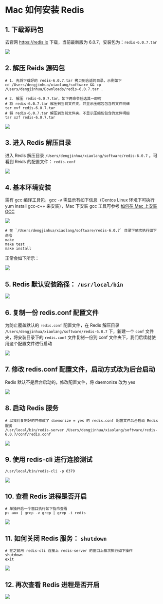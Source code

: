 # Mac 如何安装 Redis

## 1. 下载源码包

去官网 https://redis.io 下载，当前最新版为 6.0.7，安装包为：`redis-6.0.7.tar`

![](https://cdn.nlark.com/yuque/0/2020/png/489387/1599149605043-8d97e7f6-d5ef-415e-a0ad-b330b28d6844.png?x-oss-process=image%2Fresize%2Cw_1492)

## 2. 解压 Reids 源码包

```shell
# 1. 先将下载好的 redis-6.0.7.tar 拷贝到合适的目录，示例如下
cd /Users/dengjinhua/xiaolang/software && cp /Users/dengjinhua/Downloads/redis-6.0.7.tar .

# 2. 解压 redis-6.0.7.tar，如下两命令任选其一即可
# 将 redis-6.0.7.tar 解压到当前文件夹，并显示压缩包包含的文件明细
tar xvf redis-6.0.7.tar
# 将 redis-6.0.7.tar 解压到当前文件夹，不显示压缩包包含的文件明细
tar xzf redis-6.0.7.tar
```

![](https://cdn.nlark.com/yuque/0/2020/png/489387/1599149890059-2cdc1ffa-5f14-4a0e-9c64-cf7b75755fff.png)

## 3. 进入 Redis 解压目录

进入 Redis 解压目录 `/Users/dengjinhua/xiaolang/software/redis-6.0.7` ，可看到 Reids 的配置文件： `redis.conf` 

![](https://cdn.nlark.com/yuque/0/2020/png/489387/1599149953747-12607737-ac72-4311-8f52-37708f8e91ff.png)

## 4. 基本环境安装

需有 gcc 编译工具包，gcc -v 需显示有如下信息（Centos Linux 环境下可执行 yum install gcc-c++ 来安装），Mac 下安装 gcc 工具可参考 [如何在 Mac 上安装 GCC](https://www.zhihu.com/question/20588567)

![](https://cdn.nlark.com/yuque/0/2020/png/489387/1599150230194-5818d26e-4b46-47a3-91a9-17a1fa3cb370.png?x-oss-process=image%2Fresize%2Cw_1492)

```shell
# 在 `/Users/dengjinhua/xiaolang/software/redis-6.0.7` 目录下依次执行如下命令
make
make test
make install
```

正常会如下所示：

![](https://cdn.nlark.com/yuque/0/2020/png/489387/1599150320700-5da70bd2-1280-4b65-89be-bda92d96cf27.png)

## 5. Redis 默认安装路径： `/usr/local/bin`

![](https://cdn.nlark.com/yuque/0/2020/png/489387/1599150417738-a62cf0a6-bf8a-4ae8-9374-1a0bb3b37c1c.png)

## 6. 复制一份 redis.conf 配置文件

为防止覆盖默认的 `redis.conf` 配置文件，在 Redis 解压目录 `/Users/dengjinhua/xiaolang/software/redis-6.0.7` 下，新建一个 `conf` 文件夹，将安装目录下的 `redis.conf` 文件复制一份到 conf 文件夹下，我们后续就使用这个配置文件进行启动

![](https://cdn.nlark.com/yuque/0/2020/png/489387/1599150911821-13c25c9f-ea7d-4bcc-b770-5aed8afcff39.png)

## 7. 修改 redis.conf 配置文件，启动方式改为后台启动

Redis 默认不是后台启动的，修改配置文件，将 daemonize 改为 yes

![](https://cdn.nlark.com/yuque/0/2020/png/489387/1599150968648-56d6c272-31ad-453f-b595-252c97e2b544.png)

## 8. 启动 Redis 服务

```shell
# 以我们复制好的并修改了 daemonize = yes 的 redis.conf 配置文件后台启动 Redis 服务
/usr/local/bin/redis-server /Users/dengjinhua/xiaolang/software/redis-6.0.7/conf/redis.conf
```

![](https://cdn.nlark.com/yuque/0/2020/png/489387/1599151067879-ee7cb0b9-4939-4d5c-8e07-268254127c28.png?x-oss-process=image%2Fresize%2Cw_1492)

## 9. 使用 redis-cli 进行连接测试

```shell
/usr/local/bin/redis-cli -p 6379
```

![](https://cdn.nlark.com/yuque/0/2020/png/489387/1599151112378-f9a769ce-60d4-4de4-9902-9dbf63be36c8.png?x-oss-process=image%2Fresize%2Cw_1492)

## 10. 查看 Redis 进程是否开启

```shell
# 单独开启一个窗口执行如下指令查看
ps aux | grep -v grep | grep -i redis
```

![](https://cdn.nlark.com/yuque/0/2020/png/489387/1599151195608-7be466f7-61ac-4215-be60-197e222e1953.png?x-oss-process=image%2Fresize%2Cw_1492)

## 11. 如何关闭 Redis 服务： `shutdown`

```shell
# 在之前用 redis-cli 连接上 redis-server 的窗口上依次执行如下操作
shutdown
exit
```

![](https://cdn.nlark.com/yuque/0/2020/png/489387/1599151321680-56b4610c-73c8-459d-bf93-c379a1c5c8c7.png)

## 12. 再次查看 Redis 进程是否开启

![](https://cdn.nlark.com/yuque/0/2020/png/489387/1599151374861-bebfd4d9-6f8f-4f53-912f-baf7349914ae.png)



